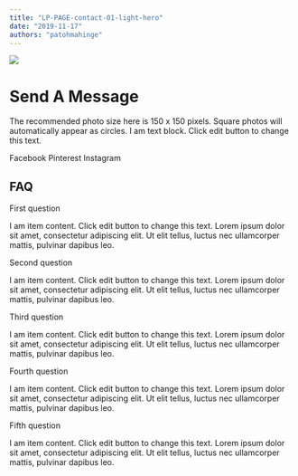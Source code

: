 ```yaml
---
title: "LP-PAGE-contact-01-light-hero"
date: "2019-11-17"
authors: "patohmahinge"
---
```


![](images/placeholder-300x300-150x150.jpg)

# Send A Message

The recommended photo size here is 150 x 150 pixels. Square photos will automatically appear as circles. I am text block. Click edit button to change this text.

Facebook Pinterest Instagram

## FAQ

First question

I am item content. Click edit button to change this text. Lorem ipsum dolor sit amet, consectetur adipiscing elit. Ut elit tellus, luctus nec ullamcorper mattis, pulvinar dapibus leo.

Second question

I am item content. Click edit button to change this text. Lorem ipsum dolor sit amet, consectetur adipiscing elit. Ut elit tellus, luctus nec ullamcorper mattis, pulvinar dapibus leo.

Third question

I am item content. Click edit button to change this text. Lorem ipsum dolor sit amet, consectetur adipiscing elit. Ut elit tellus, luctus nec ullamcorper mattis, pulvinar dapibus leo.

Fourth question

I am item content. Click edit button to change this text. Lorem ipsum dolor sit amet, consectetur adipiscing elit. Ut elit tellus, luctus nec ullamcorper mattis, pulvinar dapibus leo.

Fifth question

I am item content. Click edit button to change this text. Lorem ipsum dolor sit amet, consectetur adipiscing elit. Ut elit tellus, luctus nec ullamcorper mattis, pulvinar dapibus leo.
